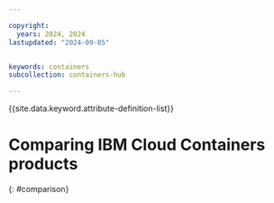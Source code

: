 ```yaml
---

copyright:
  years: 2024, 2024
lastupdated: "2024-09-05"


keywords: containers
subcollection: containers-hub

---
```



{{site.data.keyword.attribute-definition-list}}

# Comparing IBM Cloud Containers products
{: #comparison}
